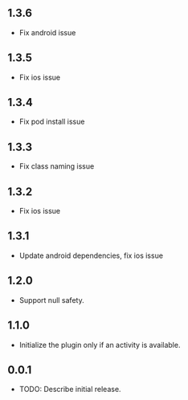 ## 1.3.6

* Fix android issue

## 1.3.5

* Fix ios issue

## 1.3.4

* Fix pod install issue

## 1.3.3

* Fix class naming issue

## 1.3.2

* Fix ios issue

## 1.3.1

* Update android dependencies, fix ios issue

## 1.2.0

* Support null safety.

## 1.1.0

* Initialize the plugin only if an activity is available.

## 0.0.1

* TODO: Describe initial release.
